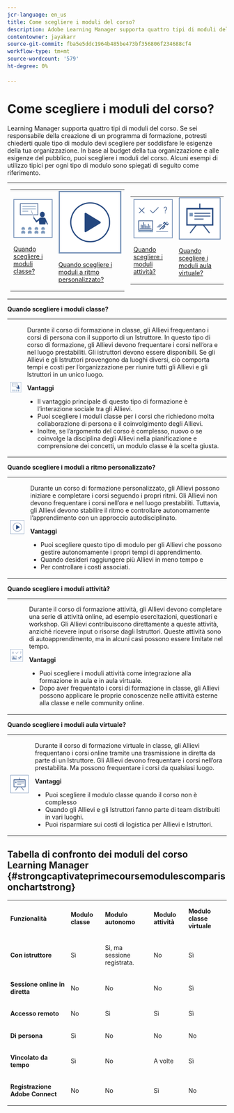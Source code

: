 ```yaml
---
jcr-language: en_us
title: Come scegliere i moduli del corso?
description: Adobe Learning Manager supporta quattro tipi di moduli del corso. Se sei responsabile della creazione di un programma di formazione, potresti chiederti quale tipo di modulo devi scegliere per soddisfare le esigenze della tua organizzazione. In base al budget della tua organizzazione e alle esigenze del pubblico, puoi scegliere i moduli del corso. Alcuni esempi di utilizzo tipici per ogni tipo di modulo sono spiegati di seguito come riferimento.
contentowner: jayakarr
source-git-commit: fba5e5ddc1964b485be473bf356806f234688cf4
workflow-type: tm+mt
source-wordcount: '579'
ht-degree: 0%

---
```




# Come scegliere i moduli del corso?

Learning Manager supporta quattro tipi di moduli del corso. Se sei responsabile della creazione di un programma di formazione, potresti chiederti quale tipo di modulo devi scegliere per soddisfare le esigenze della tua organizzazione. In base al budget della tua organizzazione e alle esigenze del pubblico, puoi scegliere i moduli del corso. Alcuni esempi di utilizzo tipici per ogni tipo di modulo sono spiegati di seguito come riferimento.

<table>
 <tbody>
  <tr>
   <td>
    <table>
     <tbody>
      <tr>
       <td><img src="assets/classroom-module.png">
        <p><a href="how-to-choose-modules.md#main-pars_text_1432182659">Quando scegliere i moduli classe?</a></p></td>
       <td><img src="assets/self-placed-module.png">
        <p><a href="how-to-choose-modules.md#main-pars_text_735062721">Quando scegliere i moduli a ritmo personalizzato? </a></p></td>
      </tr>
     </tbody>
    </table></td>
   <td>
    <table>
     <tbody>
      <tr>
       <td><img src="assets/activity.png">
        <p><a href="how-to-choose-modules.md#main-pars_text_1900017946">Quando scegliere i moduli attività?</a></p></td>
       <td><img src="assets/virtual-classroom.png">
        <p><a href="how-to-choose-modules.md#main-pars_text_112651927">Quando scegliere i moduli aula virtuale?</a></p></td>
      </tr>
     </tbody>
    </table></td>
  </tr>
 </tbody>
</table>

**Quando scegliere i moduli classe?**

<table>
 <tbody>
  <tr>
   <td><img src="assets/classroom-module.png"></td>
   <td>
    <p>Durante il corso di formazione in classe, gli Allievi frequentano i corsi di persona con il supporto di un Istruttore. In questo tipo di corso di formazione, gli Allievi devono frequentare i corsi nell’ora e nel luogo prestabiliti. Gli istruttori devono essere disponibili. Se gli Allievi e gli Istruttori provengono da luoghi diversi, ciò comporta tempi e costi per l’organizzazione per riunire tutti gli Allievi e gli Istruttori in un unico luogo.</p>
    <p><strong>Vantaggi</strong></p>
    <ul>
     <li>Il vantaggio principale di questo tipo di formazione è l’interazione sociale tra gli Allievi. </li>
     <li>Puoi scegliere i moduli classe per i corsi che richiedono molta collaborazione di persona e il coinvolgimento degli Allievi. </li>
     <li>Inoltre, se l’argomento del corso è complesso, nuovo o se coinvolge la disciplina degli Allievi nella pianificazione e comprensione dei concetti, un modulo classe è la scelta giusta.</li>
    </ul></td>
  </tr>
 </tbody>
</table>

**Quando scegliere i moduli a ritmo personalizzato?**

<table>
 <tbody>
  <tr>
   <td><img src="assets/self-placed-module.png"></td>
   <td>
    <p>Durante un corso di formazione personalizzato, gli Allievi possono iniziare e completare i corsi seguendo i propri ritmi. Gli Allievi non devono frequentare i corsi nell’ora e nel luogo prestabiliti. Tuttavia, gli Allievi devono stabilire il ritmo e controllare autonomamente l’apprendimento con un approccio autodisciplinato.</p>
    <p> </p>
    <p><strong>Vantaggi</strong></p>
    <ul>
     <li>Puoi scegliere questo tipo di modulo per gli Allievi che possono gestire autonomamente i propri tempi di apprendimento. </li>
     <li>Quando desideri raggiungere più Allievi in meno tempo e </li>
     <li>Per controllare i costi associati.</li>
    </ul></td>
  </tr>
 </tbody>
</table>

**Quando scegliere i moduli attività?**

<table>
 <tbody>
  <tr>
   <td><img src="assets/activity.png"></td>
   <td>
    <p>Durante il corso di formazione attività, gli Allievi devono completare una serie di attività online, ad esempio esercitazioni, questionari e workshop. Gli Allievi contribuiscono direttamente a queste attività, anziché ricevere input o risorse dagli Istruttori. Queste attività sono di autoapprendimento, ma in alcuni casi possono essere limitate nel tempo.</p>
    <p> </p>
    <p><strong>Vantaggi</strong></p>
    <ul>
     <li>Puoi scegliere i moduli attività come integrazione alla formazione in aula e in aula virtuale.</li>
     <li>Dopo aver frequentato i corsi di formazione in classe, gli Allievi possono applicare le proprie conoscenze nelle attività esterne alla classe e nelle community online.</li>
    </ul></td>
  </tr>
 </tbody>
</table>

**Quando scegliere i moduli aula virtuale?**

<table>
 <tbody>
  <tr>
   <td><img src="assets/virtual-classroom.png"></td>
   <td>
    <p>Durante il corso di formazione virtuale in classe, gli Allievi frequentano i corsi online tramite una trasmissione in diretta da parte di un Istruttore. Gli Allievi devono frequentare i corsi nell’ora prestabilita. Ma possono frequentare i corsi da qualsiasi luogo.</p>
    <p> </p>
    <p> </p>
    <p><strong>Vantaggi</strong></p>
    <ul>
     <li>Puoi scegliere il modulo classe quando il corso non è complesso</li>
     <li>Quando gli Allievi e gli Istruttori fanno parte di team distribuiti in vari luoghi. </li>
     <li>Puoi risparmiare sui costi di logistica per Allievi e Istruttori.</li>
    </ul></td>
  </tr>
 </tbody>
</table>

## Tabella di confronto dei moduli del corso Learning Manager {#strongcaptivateprimecoursemodulescomparisonchartstrong}

<table>
 <tbody>
  <tr>
   <td>
    <p><strong>Funzionalità </strong></p></td>
   <td>
    <p><strong>Modulo classe</strong></p></td>
   <td>
    <p><strong>Modulo autonomo</strong><br></p></td>
   <td>
    <p><strong>Modulo attività</strong></p></td>
   <td>
    <p><strong>Modulo classe virtuale</strong></p></td>
  </tr>
  <tr>
   <td>
    <p><strong>Con istruttore</strong></p></td>
   <td>
    <p>Sì</p></td>
   <td>
    <p>Sì, ma sessione registrata. </p></td>
   <td>
    <p>No</p></td>
   <td>
    <p>Sì</p></td>
  </tr>
  <tr>
   <td>
    <p><strong>Sessione online in diretta</strong></p></td>
   <td>
    <p>No</p></td>
   <td>
    <p>No</p></td>
   <td>
    <p>No</p></td>
   <td>
    <p>Sì</p></td>
  </tr>
  <tr>
   <td>
    <p><strong>Accesso remoto</strong></p></td>
   <td>
    <p>No</p></td>
   <td>
    <p>Sì</p></td>
   <td>
    <p>Sì</p></td>
   <td>
    <p>Sì</p></td>
  </tr>
  <tr>
   <td>
    <p><strong>Di persona</strong></p></td>
   <td>
    <p>Sì</p></td>
   <td>
    <p>No</p></td>
   <td>
    <p>No</p></td>
   <td>
    <p>No</p></td>
  </tr>
  <tr>
   <td>
    <p><strong>Vincolato da tempo</strong></p></td>
   <td>
    <p>Sì</p></td>
   <td>
    <p>No</p></td>
   <td>
    <p>A volte</p></td>
   <td>
    <p>Sì</p></td>
  </tr>
  <tr>
   <td>
    <p><strong>Registrazione Adobe Connect</strong></p></td>
   <td>
    <p>No</p></td>
   <td>
    <p>No</p></td>
   <td>
    <p>Sì</p></td>
   <td>
    <p>No</p></td>
  </tr>
 </tbody>
</table>
